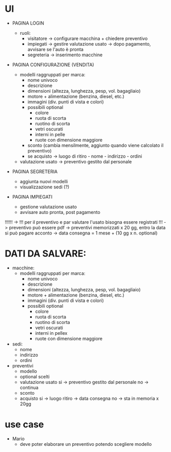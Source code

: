 # UI
- PAGINA LOGIN
	- ruoli: 
		- visitatore
			-> configurare macchina + chiedere preventivo
		- impiegati
			-> gestire valutazione usato
			-> dopo pagamento, avvisare se l'auto è pronta
		- segreteria
			-> inserimento macchine

- PAGINA CONFIGURAZIONE (VENDITA)
	- modelli raggruppati per marca:
		- nome univoco
		- descrizione
		- dimensioni (altezza, lunghezza, pesp, vol. bagagliaio)
		- motore + alimentazione (benzina, diesel, etc.)
		- immagini (div. punti di vista e colori)
		- possibili optional
			- colore
			- ruota di scorta
			- ruotino di scorta
			- vetri oscurati
			- interni in pelle
			- ruote con dimensione maggiore
		- sconto (cambia mensilmente, aggiunto quando viene calcolato il preventivo)
		- se acquisto -> luogo di ritiro
					- nome
					- indirizzo
					- ordini
	- valutazione usato 
		-> preventivo gestito dal personale

	
- PAGINA SEGRETERIA
	- aggiunta nuovi modelli
	- visualizzazione sedi (?)

- PAGINA IMPIEGATI
	- gestione valutazione usato
	- avvisare auto pronta, post pagamento
	
	
!!!!!!
	-> !!! per il preventivo e par valutare l'usato bisogna essere registrati !!!
	-> preventivo può essere pdf
	-> preventivi memorizzati x 20 gg, entro la data si può pagare acconto
		-> data consegna = 1 mese + (10 gg x n. optional) 
		
# DATI DA SALVARE:
- macchine:
	- modelli raggruppati per marca:
		- nome univoco
		- descrizione
		- dimensioni (altezza, lunghezza, pesp, vol. bagagliaio)
		- motore + alimentazione (benzina, diesel, etc.)
		- immagini (div. punti di vista e colori)
		- possibili optional
			- colore
			- ruota di scorta
			- ruotino di scorta
			- vetri oscurati
			- interni in pellex
			- ruote con dimensione maggiore
- sedi:
	- nome
	- indirizzo
	- ordini
- preventivi
	- modello
	- optional scelti
	- valutazione usato 
		si -> preventivo gestito dal personale
		no -> continua
	- sconto
	- acquisto
		si -> luogo ritiro -> data consegna
		no -> sta in memoria x 20gg
# use case
- Mario
	- deve poter elaborare un preventivo potendo scegliere modello 